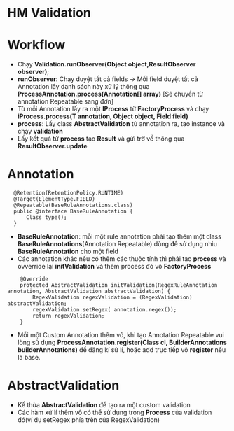 # HM Validation

# Workflow

  - Chạy **Validation.runObserver(Object object,ResultObserver observer)**;
  - **runObserver**: Chạy duyệt tất cả fields -> Mỗi field duyệt tất cả Annotation lấy danh sách này xử lý thông qua **ProcessAnnotation.process(Annotation[] array)** [Sẽ chuyển từ annotation Repeatable sang đơn]
  - Từ mỗi Annotation lấy ra một **IProcess** từ **FactoryProcess** và chạy **iProcess.process(T annotation, Object object, Field field)**
  - **process**: Lấy class **AbstractValidation** từ annotation ra, tạo instance và chạy **validation**
  - Lấy kết quả từ **process** tạo **Result** và gửi trờ về thông qua **ResultObserver.update**

# Annotation
  ```
    @Retention(RetentionPolicy.RUNTIME)
    @Target(ElementType.FIELD)
    @Repeatable(BaseRuleAnnotations.class)
    public @interface BaseRuleAnnotation {
        Class type();
    }
  ```
  - **BaseRuleAnnotation**: mỗi một rule annotation phải tạo thêm một class **BaseRuleAnnotations**(Annotation Repeatable) dùng để sử dụng nhìu **BaseRuleAnnotation** cho một field
  - Các annotation khác nếu có thêm các thuộc tính thì phải tạo **process** và ovverride lại **initValidation** và thêm process đó vô **FactoryProcess**
```
    @Override
    protected AbstractValidation initValidation(RegexRuleAnnotation annotation, AbstractValidation abstractValidation) {
        RegexValidation regexValidation = (RegexValidation) abstractValidation;
        regexValidation.setRegex( annotation.regex());
        return regexValidation;
    }
```
  - Mỗi một Custom Annotation thêm vô, khi tạo Annotation Repeatable vui lòng sử dụng **ProcessAnnotation.register(Class cl, BuilderAnnotations builderAnnotations)** để đăng kí sử lí, hoặc add trực tiếp vô **register** nếu là base.
# AbstractValidation
 - Kế thừa **AbstractValidation** để tạo ra một custom validation
 - Các hàm xử lí thêm vô có thể sử dụng trong **Process** của validation đó(ví dụ setRegex phía trên của RegexValidation)   